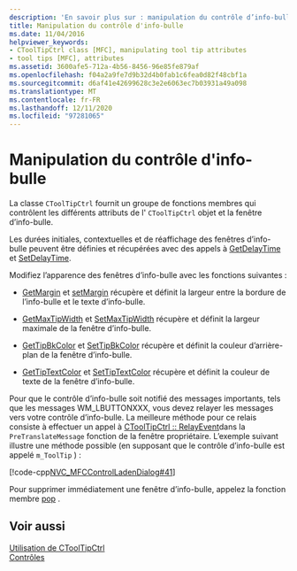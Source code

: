 ```yaml
---
description: 'En savoir plus sur : manipulation du contrôle d’info-bulle'
title: Manipulation du contrôle d'info-bulle
ms.date: 11/04/2016
helpviewer_keywords:
- CToolTipCtrl class [MFC], manipulating tool tip attributes
- tool tips [MFC], attributes
ms.assetid: 3600afe5-712a-4b56-8456-96e85fe879af
ms.openlocfilehash: f04a2a9fe7d9b32d4b0fab1c6fea0d82f48cbf1a
ms.sourcegitcommit: d6af41e42699628c3e2e6063ec7b03931a49a098
ms.translationtype: MT
ms.contentlocale: fr-FR
ms.lasthandoff: 12/11/2020
ms.locfileid: "97281065"
---
```

# <a name="manipulating-the-tool-tip-control"></a>Manipulation du contrôle d'info-bulle

La classe `CToolTipCtrl` fournit un groupe de fonctions membres qui contrôlent les différents attributs de l' `CToolTipCtrl` objet et la fenêtre d’info-bulle.

Les durées initiales, contextuelles et de réaffichage des fenêtres d’info-bulle peuvent être définies et récupérées avec des appels à [GetDelayTime](reference/ctooltipctrl-class.md#getdelaytime) et [SetDelayTime](reference/ctooltipctrl-class.md#setdelaytime).

Modifiez l’apparence des fenêtres d’info-bulle avec les fonctions suivantes :

- [GetMargin](reference/ctooltipctrl-class.md#getmargin) et [setMargin](reference/ctooltipctrl-class.md#setmargin) récupère et définit la largeur entre la bordure de l’info-bulle et le texte d’info-bulle.

- [GetMaxTipWidth](reference/ctooltipctrl-class.md#getmaxtipwidth) et [SetMaxTipWidth](reference/ctooltipctrl-class.md#setmaxtipwidth) récupère et définit la largeur maximale de la fenêtre d’info-bulle.

- [GetTipBkColor](reference/ctooltipctrl-class.md#gettipbkcolor) et [SetTipBkColor](reference/ctooltipctrl-class.md#settipbkcolor) récupère et définit la couleur d’arrière-plan de la fenêtre d’info-bulle.

- [GetTipTextColor](reference/ctooltipctrl-class.md#gettiptextcolor) et [SetTipTextColor](reference/ctooltipctrl-class.md#settiptextcolor) récupère et définit la couleur de texte de la fenêtre d’info-bulle.

Pour que le contrôle d’info-bulle soit notifié des messages importants, tels que les messages WM_LBUTTONXXX, vous devez relayer les messages vers votre contrôle d’info-bulle. La meilleure méthode pour ce relais consiste à effectuer un appel à [CToolTipCtrl :: RelayEvent](reference/ctooltipctrl-class.md#relayevent)dans la `PreTranslateMessage` fonction de la fenêtre propriétaire. L’exemple suivant illustre une méthode possible (en supposant que le contrôle d’info-bulle est appelé `m_ToolTip` ) :

[!code-cpp[NVC_MFCControlLadenDialog#41](codesnippet/cpp/manipulating-the-tool-tip-control_1.cpp)]

Pour supprimer immédiatement une fenêtre d’info-bulle, appelez la fonction membre [pop](reference/ctooltipctrl-class.md#pop) .

## <a name="see-also"></a>Voir aussi

[Utilisation de CToolTipCtrl](using-ctooltipctrl.md)<br/>
[Contrôles](controls-mfc.md)
